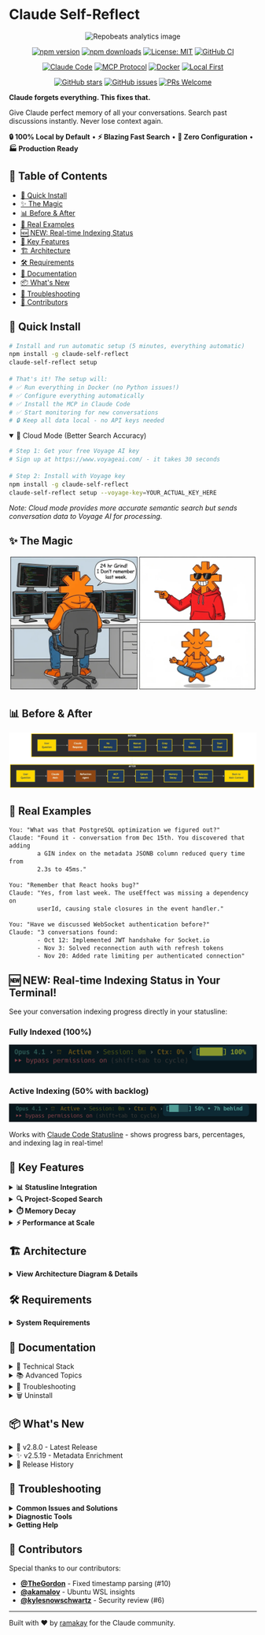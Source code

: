 # Claude Self-Reflect
<div align="center">
<img src="https://repobeats.axiom.co/api/embed/e45aa7276c6b2d1fbc46a9a3324e2231718787bb.svg" alt="Repobeats analytics image" />
</div>
<div align="center">

[![npm version](https://badge.fury.io/js/claude-self-reflect.svg)](https://www.npmjs.com/package/claude-self-reflect)
[![npm downloads](https://img.shields.io/npm/dm/claude-self-reflect.svg)](https://www.npmjs.com/package/claude-self-reflect)
[![License: MIT](https://img.shields.io/badge/License-MIT-yellow.svg)](https://opensource.org/licenses/MIT)
[![GitHub CI](https://github.com/ramakay/claude-self-reflect/actions/workflows/ci.yml/badge.svg)](https://github.com/ramakay/claude-self-reflect/actions/workflows/ci.yml)

[![Claude Code](https://img.shields.io/badge/Claude%20Code-Compatible-6B4FBB)](https://github.com/anthropics/claude-code)
[![MCP Protocol](https://img.shields.io/badge/MCP-Enabled-FF6B6B)](https://modelcontextprotocol.io/)
[![Docker](https://img.shields.io/badge/Docker-Ready-2496ED?logo=docker&logoColor=white)](https://www.docker.com/)
[![Local First](https://img.shields.io/badge/Local%20First-Privacy-4A90E2)](https://github.com/ramakay/claude-self-reflect)

[![GitHub stars](https://img.shields.io/github/stars/ramakay/claude-self-reflect.svg?style=social)](https://github.com/ramakay/claude-self-reflect/stargazers)
[![GitHub issues](https://img.shields.io/github/issues/ramakay/claude-self-reflect.svg)](https://github.com/ramakay/claude-self-reflect/issues)
[![PRs Welcome](https://img.shields.io/badge/PRs-welcome-brightgreen.svg)](https://github.com/ramakay/claude-self-reflect/pulls)

</div>

**Claude forgets everything. This fixes that.**

Give Claude perfect memory of all your conversations. Search past discussions instantly. Never lose context again.

**🔒 100% Local by Default** • **⚡ Blazing Fast Search** • **🚀 Zero Configuration** • **🏭 Production Ready**

## 📑 Table of Contents

- [🚀 Quick Install](#-quick-install)
- [✨ The Magic](#-the-magic)
- [📊 Before & After](#-before--after)
- [💬 Real Examples](#-real-examples)
- [🆕 NEW: Real-time Indexing Status](#-new-real-time-indexing-status-in-your-terminal)
- [🎯 Key Features](#-key-features)
- [🏗️ Architecture](#️-architecture)
- [🛠️ Requirements](#️-requirements)
- [📖 Documentation](#-documentation)
- [📦 What's New](#-whats-new)
- [🔧 Troubleshooting](#-troubleshooting)
- [👥 Contributors](#-contributors)

## 🚀 Quick Install

```bash
# Install and run automatic setup (5 minutes, everything automatic)
npm install -g claude-self-reflect
claude-self-reflect setup

# That's it! The setup will:
# ✅ Run everything in Docker (no Python issues!)
# ✅ Configure everything automatically
# ✅ Install the MCP in Claude Code  
# ✅ Start monitoring for new conversations
# 🔒 Keep all data local - no API keys needed
```

<details open>
<summary>📡 Cloud Mode (Better Search Accuracy)</summary>

```bash
# Step 1: Get your free Voyage AI key
# Sign up at https://www.voyageai.com/ - it takes 30 seconds

# Step 2: Install with Voyage key
npm install -g claude-self-reflect
claude-self-reflect setup --voyage-key=YOUR_ACTUAL_KEY_HERE
```
*Note: Cloud mode provides more accurate semantic search but sends conversation data to Voyage AI for processing.*

</details>

## ✨ The Magic

![Self Reflection vs The Grind](docs/images/red-reflection.webp)

## 📊 Before & After

![Before and After Claude Self-Reflect](docs/diagrams/before-after-combined.webp)

## 💬 Real Examples

```
You: "What was that PostgreSQL optimization we figured out?"
Claude: "Found it - conversation from Dec 15th. You discovered that adding 
        a GIN index on the metadata JSONB column reduced query time from 
        2.3s to 45ms."

You: "Remember that React hooks bug?"
Claude: "Yes, from last week. The useEffect was missing a dependency on 
        userId, causing stale closures in the event handler."

You: "Have we discussed WebSocket authentication before?"
Claude: "3 conversations found:
        - Oct 12: Implemented JWT handshake for Socket.io
        - Nov 3: Solved reconnection auth with refresh tokens  
        - Nov 20: Added rate limiting per authenticated connection"
```

## 🆕 NEW: Real-time Indexing Status in Your Terminal!

See your conversation indexing progress directly in your statusline:

### Fully Indexed (100%)
![Statusline showing 100% indexed](docs/images/statusbar-1.png)

### Active Indexing (50% with backlog)
![Statusline showing 50% indexed with 7h backlog](docs/images/statusbar-2.png)

Works with [Claude Code Statusline](https://github.com/sirmalloc/ccstatusline) - shows progress bars, percentages, and indexing lag in real-time!

## 🎯 Key Features

<details>
<summary><b>📊 Statusline Integration</b></summary>

See your indexing progress right in your terminal! Works with [Claude Code Statusline](https://github.com/sirmalloc/ccstatusline):
- **Progress Bar** - Visual indicator `[████████ ] 91%`
- **Indexing Lag** - Shows backlog `• 7h behind`
- **Auto-updates** every 60 seconds
- **Zero overhead** with intelligent caching

[Learn more about statusline integration →](docs/statusline-integration.md)

</details>

<details>
<summary><b>🔍 Project-Scoped Search</b></summary>

Searches are **project-aware by default**. Claude automatically searches within your current project:

```
# In ~/projects/MyApp
You: "What authentication method did we use?"
Claude: [Searches ONLY MyApp conversations]

# To search everywhere
You: "Search all projects for WebSocket implementations"
Claude: [Searches across ALL your projects]
```

</details>

<details>
<summary><b>⏱️ Memory Decay</b></summary>

Recent conversations matter more. Old ones fade. Like your brain, but reliable.
- **90-day half-life**: Recent memories stay strong
- **Graceful aging**: Old information fades naturally
- **Configurable**: Adjust decay rate to your needs

</details>

<details>
<summary><b>⚡ Performance at Scale</b></summary>

- **Search**: <3ms average response time
- **Scale**: 600+ conversations across 24 projects
- **Reliability**: 100% indexing success rate
- **Memory**: 96% reduction from v2.5.15
- **Real-time**: HOT/WARM/COLD intelligent prioritization

</details>

## 🏗️ Architecture

<details>
<summary><b>View Architecture Diagram & Details</b></summary>

![Import Architecture](docs/diagrams/import-architecture.png)

### 🔥 HOT/WARM/COLD Intelligent Prioritization

- **🔥 HOT** (< 5 minutes): 2-second intervals for near real-time import
- **🌡️ WARM** (< 24 hours): Normal priority with starvation prevention
- **❄️ COLD** (> 24 hours): Batch processed to prevent blocking

Files are categorized by age and processed with priority queuing to ensure newest content gets imported quickly while preventing older files from being starved.

### Components
- **Vector Database**: Qdrant for semantic search
- **MCP Server**: Python-based using FastMCP
- **Embeddings**: Local (FastEmbed) or Cloud (Voyage AI)
- **Import Pipeline**: Docker-based with automatic monitoring

</details>

## 🛠️ Requirements

<details>
<summary><b>System Requirements</b></summary>

### Minimum Requirements
- **Docker Desktop** (macOS/Windows) or **Docker Engine** (Linux)
- **Node.js** 16+ (for the setup wizard)
- **Claude Code** CLI
- **4GB RAM** available for Docker
- **2GB disk space** for vector database

### Recommended
- **8GB RAM** for optimal performance
- **SSD storage** for faster indexing
- **Docker Desktop 4.0+** for best compatibility

### Operating Systems
- ✅ macOS 11+ (Intel & Apple Silicon)
- ✅ Windows 10/11 with WSL2
- ✅ Linux (Ubuntu 20.04+, Debian 11+)

</details>

## 📖 Documentation

<details>
<summary>🔧 Technical Stack</summary>

- **Vector DB**: Qdrant (local, your data stays yours)
- **Embeddings**: 
  - Local (Default): FastEmbed with all-MiniLM-L6-v2
  - Cloud (Optional): Voyage AI
- **MCP Server**: Python + FastMCP
- **Search**: Semantic similarity with time decay

</details>

<details>
<summary>📚 Advanced Topics</summary>

- [Performance tuning](docs/performance-guide.md)
- [Security & privacy](docs/security.md)
- [Windows setup](docs/windows-setup.md)
- [Architecture details](docs/architecture-details.md)
- [Contributing](CONTRIBUTING.md)

</details>

<details>
<summary>🐛 Troubleshooting</summary>

- [Troubleshooting Guide](docs/troubleshooting.md)
- [GitHub Issues](https://github.com/ramakay/claude-self-reflect/issues)
- [Discussions](https://github.com/ramakay/claude-self-reflect/discussions)

</details>

<details>
<summary>🗑️ Uninstall</summary>

For complete uninstall instructions, see [docs/UNINSTALL.md](docs/UNINSTALL.md).

Quick uninstall:
```bash
# Remove MCP server
claude mcp remove claude-self-reflect

# Stop Docker containers
docker-compose down

# Uninstall npm package
npm uninstall -g claude-self-reflect
```

</details>

## 📦 What's New

<details>
<summary>🎉 v2.8.0 - Latest Release</summary>

- **🔧 Fixed MCP Indexing**: Now correctly shows 97.1% progress (was showing 0%)
- **🔥 HOT/WARM/COLD**: Intelligent file prioritization for near real-time imports
- **📊 Enhanced Monitoring**: Real-time status with visual indicators

</details>

<details>
<summary>✨ v2.5.19 - Metadata Enrichment</summary>

### For Existing Users
```bash
# Update to latest version
npm update -g claude-self-reflect

# Run setup - it will detect your existing installation
claude-self-reflect setup
# Choose "yes" when asked about metadata enrichment

# Or manually enrich metadata anytime:
docker compose run --rm importer python /app/scripts/delta-metadata-update-safe.py
```

### What You Get
- `search_by_concept("docker")` - Find conversations by topic
- `search_by_file("server.py")` - Find conversations that touched specific files
- Better search accuracy with metadata-based filtering

</details>

<details>
<summary>📜 Release History</summary>

- **v2.5.18** - Security dependency updates
- **v2.5.17** - Critical CPU fix and memory limit adjustment
- **v2.5.16** - Initial streaming importer with CPU throttling
- **v2.5.15** - Critical bug fixes and collection creation improvements
- **v2.5.14** - Async importer collection fix
- **v2.5.11** - Critical cloud mode fix
- **v2.5.10** - Emergency hotfix for MCP server startup
- **v2.5.6** - Tool Output Extraction

[Full changelog](docs/release-history.md)

</details>

## 🔧 Troubleshooting

<details>
<summary><b>Common Issues and Solutions</b></summary>

### 1. "No collections created" after import
**Symptom**: Import runs but Qdrant shows no collections  
**Cause**: Docker can't access Claude projects directory  
**Solution**:
```bash
# Run diagnostics to identify the issue
claude-self-reflect doctor

# Fix: Re-run setup to set correct paths
claude-self-reflect setup

# Verify .env has full paths (no ~):
cat .env | grep CLAUDE_LOGS_PATH
# Should show: CLAUDE_LOGS_PATH=/Users/YOUR_NAME/.claude/projects
```

### 2. MCP server shows "ERROR" but it's actually INFO
**Symptom**: `[ERROR] MCP server "claude-self-reflect" Server stderr: INFO Starting MCP server`  
**Cause**: Claude Code displays all stderr output as errors  
**Solution**: This is not an actual error - the MCP is working correctly. The INFO message confirms successful startup.

### 3. "No JSONL files found"
**Symptom**: Setup can't find any conversation files  
**Cause**: Claude Code hasn't been used yet or stores files elsewhere  
**Solution**:
```bash
# Check if files exist
ls ~/.claude/projects/

# If empty, use Claude Code to create some conversations first
# The watcher will import them automatically
```

### 4. Docker volume mount issues
**Symptom**: Import fails with permission errors  
**Cause**: Docker can't access home directory  
**Solution**:
```bash
# Ensure Docker has file sharing permissions
# macOS: Docker Desktop → Settings → Resources → File Sharing
# Add: /Users/YOUR_USERNAME/.claude

# Restart Docker and re-run setup
docker compose down
claude-self-reflect setup
```

### 5. Qdrant not accessible
**Symptom**: Can't connect to localhost:6333  
**Solution**:
```bash
# Start services
docker compose --profile mcp up -d

# Check if running
docker compose ps

# View logs for errors
docker compose logs qdrant
```

</details>

<details>
<summary><b>Diagnostic Tools</b></summary>

### Run Comprehensive Diagnostics
```bash
claude-self-reflect doctor
```

This checks:
- Docker installation and configuration
- Environment variables and paths
- Claude projects and JSONL files
- Import status and collections
- Service health

### Check Logs
```bash
# View all service logs
docker compose logs -f

# View specific service
docker compose logs qdrant
docker compose logs watcher
```

### Generate Diagnostic Report
```bash
# Create diagnostic file for issue reporting
claude-self-reflect doctor > diagnostic.txt
```

</details>

<details>
<summary><b>Getting Help</b></summary>

1. **Check Documentation**
   - [Troubleshooting Guide](docs/troubleshooting.md)
   - [FAQ](docs/faq.md)
   - [Windows Setup](docs/windows-setup.md)

2. **Community Support**
   - [GitHub Discussions](https://github.com/ramakay/claude-self-reflect/discussions)
   - [Discord Community](https://discord.gg/claude-self-reflect)

3. **Report Issues**
   - [GitHub Issues](https://github.com/ramakay/claude-self-reflect/issues)
   - Include diagnostic output when reporting

</details>

## 👥 Contributors

Special thanks to our contributors:
- **[@TheGordon](https://github.com/TheGordon)** - Fixed timestamp parsing (#10)
- **[@akamalov](https://github.com/akamalov)** - Ubuntu WSL insights
- **[@kylesnowschwartz](https://github.com/kylesnowschwartz)** - Security review (#6)

---

Built with ❤️ by [ramakay](https://github.com/ramakay) for the Claude community.